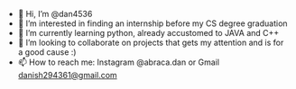 - 👋 Hi, I’m @dan4536
- 👀 I’m interested in finding an internship before my CS degree graduation
- 🌱 I’m currently learning python, already accustomed to JAVA and C++ 
- 💞️ I’m looking to collaborate on projects that gets my attention and is for a good cause :)
- 📫 How to reach me:   Instagram @abraca.dan   or   Gmail danish294361@gmail.com

<!---
dan4536/dan4536 is a ✨ special ✨ repository because its `README.md` (this file) appears on your GitHub profile.
You can click the Preview link to take a look at your changes.
--->
